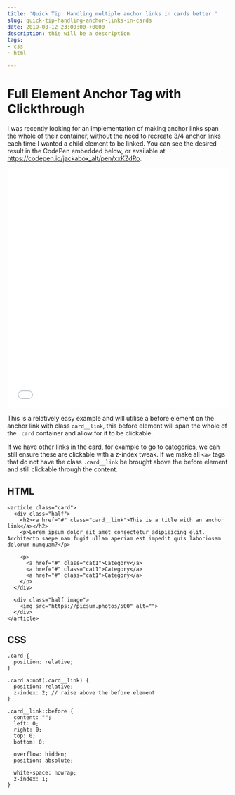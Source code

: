 ```yaml
---
title: 'Quick Tip: Handling multiple anchor links in cards better.'
slug: quick-tip-handling-anchor-links-in-cards
date: 2019-08-12 23:00:00 +0000
description: this will be a description
tags:
- css
- html

---
```

# Full Element Anchor Tag with Clickthrough
I was recently looking for an implementation of making anchor links span the whole of their container, without the need to recreate 3/4 anchor links each time I wanted a child element to be linked. You can see the desired result in the CodePen embedded below, or available at https://codepen.io/jackabox_alt/pen/xxKZdRo.

<iframe height="546" style="width: 100%;" scrolling="no" title="Having an anchor spread across container, except for other links" src="//codepen.io/jackabox_alt/embed/xxKZdRo/?height=546&theme-id=light&default-tab=result" frameborder="no" allowtransparency="true" allowfullscreen="true"></iframe>

This is a relatively easy example and will utilise a before element on the anchor link with class `card__link`, this before element will span the whole of the `.card` container and allow for it to be clickable. 

If we have other links in the card, for example to go to categories, we can still ensure these are clickable with a z-index tweak. If we make all `<a>` tags that do not have the class `.card__link` be brought above the before element and still clickable through the content.

## HTML


    <article class="card">
      <div class="half">
        <h2><a href="#" class="card__link">This is a title with an anchor link</a></h2>
        <p>Lorem ipsum dolor sit amet consectetur adipisicing elit. Architecto saepe nam fugit ullam aperiam est impedit quis laboriosam dolorum numquam?</p>
          
        <p>
          <a href="#" class="cat1">Category</a>
          <a href="#" class="cat1">Category</a>
          <a href="#" class="cat1">Category</a>
        </p>
      </div>
        
      <div class="half image">
        <img src="https://picsum.photos/500" alt="">
      </div>
    </article>


## CSS


    .card {
      position: relative;
    }
    
    .card a:not(.card__link) {
      position: relative;
      z-index: 2; // raise above the before element
    }
    
    .card__link::before {
      content: "";
      left: 0;
      right: 0;
      top: 0;
      bottom: 0;
    
      overflow: hidden;
      position: absolute;
    
      white-space: nowrap;
      z-index: 1;
    }